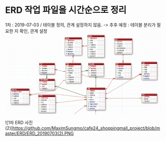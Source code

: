 # ERD 작업 파일을 시간순으로 정리

1차 : 2019-07-03 / 테이블 정의, 관계 설정하지 않음. 
-> 추후 예정 : 테이블 분리가 필요한 지 확인, 관계 설정
![1차 ERD 사진(1)](https://github.com/MaximSungmo/cafe24_shoppingmall_project/blob/master/ERD/ERD_20190703(1).PNG)

![1차 ERD 사진(2)]https://github.com/MaximSungmo/cafe24_shoppingmall_project/blob/master/ERD/ERD_20190703(2).PNG
